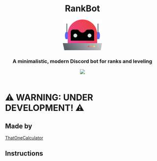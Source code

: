 <div align="center">
    <h1>RankBot</h1>
    <a href="https://modernbot.t1c.dev/"><img src="assets/logo.svg" height="100"></a>
    <br>
    <h3>A minimalistic, modern Discord bot for ranks and leveling</h3>
    <a href="https://discord.com/api/oauth2/authorize?client_id=924433694574391306&permissions=8&scope=bot%20applications.commands" target="blank"><img src="https://shields.io/badge/invite_the-discord_bot-5865F2?logo=discord&style=for-the-badge" height="35"/></a>
</div>

<br>

# ⚠️ WARNING: UNDER DEVELOPMENT! ⚠️

## Made by
[ThatOneCalculator](https://t1c.dev)

## Instructions